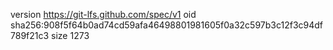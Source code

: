 version https://git-lfs.github.com/spec/v1
oid sha256:908f5f64b0ad74cd59afa46498801981605f0a32c597b3c12f3c94df789f21c3
size 1273
